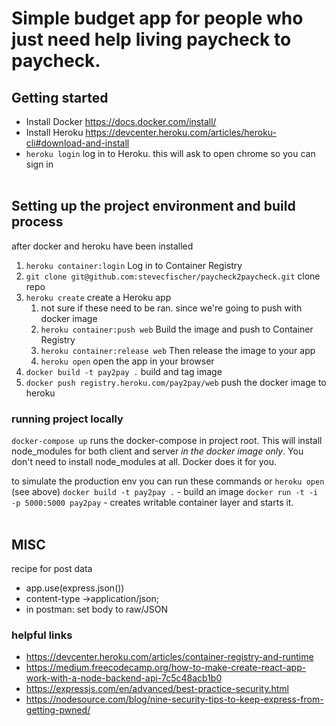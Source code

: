 # Simple budget app for people who just need help living paycheck to paycheck.

## Getting started
- Install Docker https://docs.docker.com/install/
- Install Heroku https://devcenter.heroku.com/articles/heroku-cli#download-and-install
- `heroku login` log in to Heroku. this will ask to open chrome so you can sign in
<br></br>
## Setting up the project environment and build process
after docker and heroku  have been installed
1. `heroku container:login` Log in to Container Registry
2. `git clone git@github.com:stevecfischer/paycheck2paycheck.git` clone repo
3. `heroku create` create a Heroku app
   1. not sure if these need to be ran. since we're going to push with docker image
   2. `heroku container:push web` Build the image and push to Container Registry
   3. `heroku container:release web` Then release the image to your app
   4. `heroku open` open the app in your browser
4. `docker build -t pay2pay .` build and tag image
5. `docker push registry.heroku.com/pay2pay/web` push the docker image to heroku


### running project locally
`docker-compose up` runs the docker-compose in project root. This will install node_modules for both client and
server *in the docker image only*. You don't need to install node_modules at all. Docker does it for you.

to simulate the production env you can run these commands or `heroku open` (see above) 
`docker build -t pay2pay .` - build an image
`docker run -t -i -p 5000:5000 pay2pay` - creates writable container layer and starts it.
<br></br>
## MISC
recipe for post data
- app.use(express.json())
- content-type →application/json;
- in postman: set body to raw/JSON
### helpful links
 - https://devcenter.heroku.com/articles/container-registry-and-runtime
 - https://medium.freecodecamp.org/how-to-make-create-react-app-work-with-a-node-backend-api-7c5c48acb1b0
 - https://expressjs.com/en/advanced/best-practice-security.html
 - https://nodesource.com/blog/nine-security-tips-to-keep-express-from-getting-pwned/
